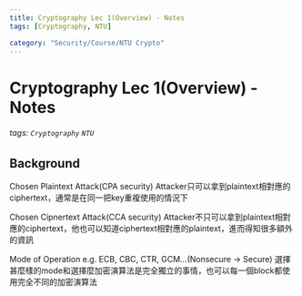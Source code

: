 ```yaml
---
title: Cryptography Lec 1(Overview) - Notes
tags: [Cryptography, NTU]

category: "Security/Course/NTU Crypto"
---
```


# Cryptography Lec 1(Overview) - Notes
###### tags: `Cryptography` `NTU`

## Background
Chosen Plaintext Attack(CPA security)
Attacker只可以拿到plaintext相對應的ciphertext，通常是在同一把key重複使用的情況下

Chosen Cipnertext Attack(CCA security)
Attacker不只可以拿到plaintext相對應的ciphertext，他也可以知道ciphertext相對應的plaintext，進而得知很多額外的資訊

Mode of Operation
e.g. ECB, CBC, CTR, GCM...(Nonsecure $\to$ Secure)
選擇甚麼樣的mode和選擇麼加密演算法是完全獨立的事情，也可以每一個block都使用完全不同的加密演算法